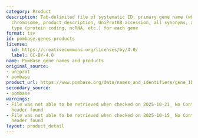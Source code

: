 ```yaml
---
category: Product
description: Tab-delimited file of systematic ID, primary gene name (where assigned),
  chromosome, product description, UniProtKB accession, all synonyms, and product
  type (protein coding, ncRNA, etc.) for each gene
format: tsv
id: pombase.genes-products
license:
  id: https://creativecommons.org/licenses/by/4.0/
  label: CC-BY-4.0
name: PomBase gene names and products
original_source:
- uniprot
- pombase
product_url: https://www.pombase.org/data/names_and_identifiers/gene_IDs_names_products.tsv
secondary_source:
- pombase
warnings:
- File was not able to be retrieved when checked on 2025-10-21_ No Content-Length
  header found
- File was not able to be retrieved when checked on 2025-10-15_ No Content-Length
  header found
layout: product_detail
---
```

